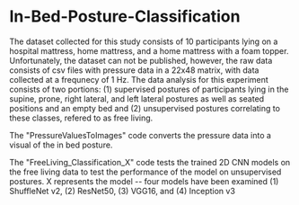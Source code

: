 # In-Bed-Posture-Classification
The dataset collected for this study consists of 10 participants lying on a hospital mattress, home mattress, and a home mattress with a foam topper. Unfortunately, the dataset can not be published, however, the raw data consists of csv files with pressure data in a 22x48 matrix, with data collected at a frequnecy of 1 Hz. The data analysis for this experiment consists of two portions: (1) supervised postures of participants lying in the supine, prone, right lateral, and left lateral postures as well as seated positions and an empty bed and (2) unsupervised postures correlating to these classes, refered to as free living.

The "PressureValuesToImages" code converts the pressure data into a visual of the in bed posture.

The "FreeLiving_Classification_X" code tests the trained 2D CNN models on the free living data to test the performance of the model on unsupervised postures. X represents the model -- four models have been examined (1) ShuffleNet v2, (2) ResNet50, (3) VGG16, and (4) Inception v3
